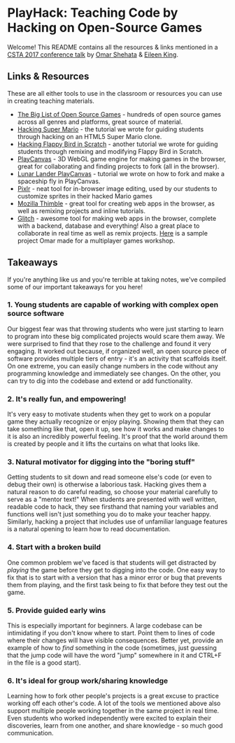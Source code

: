 # PlayHack: Teaching Code by Hacking on Open-Source Games 
Welcome! This README contains all the resources & links mentioned in a [CSTA 2017 conference talk](https://docs.google.com/presentation/d/17RI6qzzzmmxMXgPVCKjlC8jQIwxaTt-SJ1_N2bQtkv4/edit?usp=sharing) by [Omar Shehata](https://github.com/OmarShehata) & [Eileen King](https://github.com/comeoneileen).

## Links & Resources

These are all either tools to use in the classroom or resources you can use in creating teaching materials. 

* [The Big List of Open Source Games](https://github.com/leereilly/games) - hundreds of open source games across all genres and platforms, great source of material.
* [Hacking Super Mario](https://medium.com/@omar4ur/hacking-super-mario-a-coderdojo-tutorial-6bbb2ae05f0c#.80969u14u) - the tutorial we wrote for guiding students through hacking on an HTML5 Super Mario clone.
* [Hacking Flappy Bird in Scratch](https://medium.com/@eileenaking/hacking-scratch-games-a-coderdojo-tutorial-48c2a6ec3236) - another tutorial we wrote for guiding students through remixing and modifying Flappy Bird in Scratch.
* [PlayCanvas](https://playcanvas.com) - 3D WebGL game engine for making games in the browser, great for collaborating and finding projects to fork (all in the browser).
* [Lunar Lander PlayCanvas](https://medium.com/@omar4ur/rescue-the-lunar-lander-a-coderdojo-tutorial-5217d463e26a#.l7vuweb49) - tutorial we wrote on how to fork and make a spaceship fly in PlayCanvas.
* [Pixlr](http://pixlr.com/editor/) - neat tool for in-browser image editing, used by our students to customize sprites in their hacked Mario games
* [Mozilla Thimble](http://thimble.mozilla.org/) - great tool for creating web apps in the browser, as well as remixing projects and inline tutorials.
* [Glitch](https://glitch.com/ ) - awesome tool for making web apps in the browser, complete with a backend, database and everything! Also a great place to collaborate in real time as well as remix projects. [Here](https://glitch.com/edit/#!/tutsplus-pirate-shooter) is a sample project Omar made for a multiplayer games workshop.

## Takeaways 

If you're anything like us and you're terrible at taking notes, we've compiled some of our important takeaways for you here! 

### 1. Young students are capable of working with complex open source software

Our biggest fear was that throwing students who were just starting to learn to program into these big complicated projects would scare them away. We were surprised to find that they rose to the challenge and found it very engaging. It worked out because, if organized well, an open source piece of software provides multiple tiers of entry - it's an activity that scaffolds itself. On one extreme, you can easily change numbers in the code without any programming knowledge and immediately see changes. On the other, you can try to dig into the codebase and extend or add functionality. 

### 2. It's really fun, and empowering! 

It's very easy to motivate students when they get to work on a popular game they actually recognize or enjoy playing. Showing them that they can take something like that, open it up, see how it works and make changes to it is also an incredibly powerful feeling. It's proof that the world around them is created by people and it lifts the curtains on what that looks like. 

### 3. Natural motivator for digging into the "boring stuff"

Getting students to sit down and read someone else's code (or even to debug their own) is otherwise a laborious task. Hacking gives them a natural reason to do careful reading, so choose your material carefully to serve as a "mentor text!" When students are presented with well written, readable code to hack, they see firsthand that naming your variables and functions well isn't just something you do to make your teacher happy. Similarly, hacking a project that includes use of unfamiliar language features is a natural opening to learn how to read documentation.

### 4. Start with a broken build

One common problem we've faced is that students will get distracted by _playing_ the game before they get to digging into the code. One easy way to fix that is to start with a version that has a minor error or bug that prevents them from playing, and the first task being to fix that before they test out the game. 

### 5. Provide guided early wins 

This is especially important for beginners. A large codebase can be intimidating if you don't know where to start. Point them to lines of code where their changes will have visible consequences. Better yet, provide an example of how to _find_ something in the code (sometimes, just guessing that the jump code will have the word "jump" somewhere in it and CTRL+F in the file is a good start).

### 6. It's ideal for group work/sharing knowledge

Learning how to fork other people's projects is a great excuse to practice working off each other's code. A lot of the tools we mentioned above also support multiple people working together in the same project in real time. Even students who worked independently were excited to explain their discoveries, learn from one another, and share knowledge - so much good communication.
